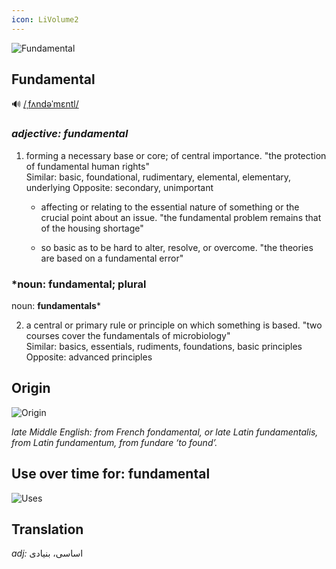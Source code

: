 ```yaml
---
icon: LiVolume2
---
```

![Fundamental](https://bpcdn.co/images/2016/05/grade14-technical-vs-fundamental-analysis.png)


## Fundamental
🔊 [/ˌfʌndəˈmɛntl/](https://ssl.gstatic.com/dictionary/static/sounds/20220808/fundamental--_gb_1.mp3)

### *adjective: **fundamental***

1. forming a necessary base or core; of central importance.
        "the protection of fundamental human rights"     
	Similar:
        basic, foundational, rudimentary, elemental, elementary, underlying
	Opposite:
		secondary, unimportant
    
    - affecting or relating to the essential nature of something or the crucial point about an issue.
        "the fundamental problem remains that of the housing shortage"
        
    - so basic as to be hard to alter, resolve, or overcome.
        "the theories are based on a fundamental error"


### *noun: **fundamental**; plural 
noun: **fundamentals***

2. a central or primary rule or principle on which something is based.
        "two courses cover the fundamentals of microbiology"    
    Similar:
	    basics, essentials, rudiments, foundations, basic principles
    Opposite:
	    advanced principles


## Origin

![Origin](https://ssl.gstatic.com/onebox/dictionary/etymology/en/desktop/eee07673283cb4207afe362ffd015a399d763efaad9a30daaa09a4d29d8c56be.png)

*late Middle English: from French fondamental, or late Latin fundamentalis, from Latin fundamentum, from fundare ‘to found’.*

## Use over time for: fundamental

![Uses](https://ssl.gstatic.com/onebox/dictionary/ngram/en/desktop/9e24e3b5fa5d85b983e557304636e511b6428b35.png)

## Translation

*adj:*
اساسی، بنیادی
